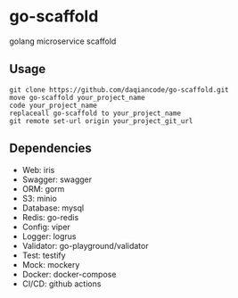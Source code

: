 # go-scaffold
golang microservice scaffold

## Usage
```shell
git clone https://github.com/daqiancode/go-scaffold.git
move go-scaffold your_project_name
code your_project_name
replaceall go-scaffold to your_project_name
git remote set-url origin your_project_git_url
```

## Dependencies
- Web: iris
- Swagger: swagger
- ORM: gorm
- S3: minio
- Database: mysql
- Redis: go-redis
- Config: viper
- Logger: logrus
- Validator: go-playground/validator
- Test: testify
- Mock: mockery
- Docker: docker-compose
- CI/CD: github actions

